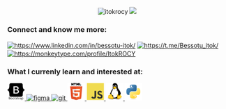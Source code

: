 <!---<h1 align="center">Welcome to my github profile</h1>--->
<!---<h3 align="center">Currenly still learning something new 👍</h3>--->

<p align="center"><img src="https://github-readme-stats.vercel.app/api?username=itokrocy&theme=great-gatsby&show_icons=true&locale=en" alt="itokrocy" height="200"/>
<img src="https://github-readme-stats.vercel.app/api/top-langs/?username=ItokROCY&theme=great-gatsby" height="200"/>
<!-- <img align="center"src="https://github-profile-trophy.vercel.app/?username=ItokROCY&no-frame=false&no-bg=true&margin-w=4" /> -->
</p>


<h3 align="left">Connect and know me more:</h3>
<p align="left">
  
<a href="https://linkedin.com/in/https://www.linkedin.com/in/bessotu-itok/" target="blank"><img align="center" src="https://raw.githubusercontent.com/rahuldkjain/github-profile-readme-generator/master/src/images/icons/Social/linked-in-alt.svg" alt="https://www.linkedin.com/in/bessotu-itok/" height="30" width="40" /></a>
<a href="https://t.me/Bessotu_itok/" target="blank"><img align="center" src="https://upload.wikimedia.org/wikipedia/commons/thumb/5/5a/Telegram_2019_simple_logo.svg/800px-Telegram_2019_simple_logo.svg.png" alt="https://t.me/Bessotu_itok/" height="35" width="35" /></a>
<a href="https://monkeytype.com/profile/ItokROCY/" target="blank"><img align="center" src="https://cdn-1.webcatalog.io/catalog/monkeytype/monkeytype-icon-filled-256.png?v=1675597498781" alt="https://monkeytype.com/profile/ItokROCY" height="40" width="40" /></a>
  
</p>

<h3 align="left">What I currenly learn and interested at:</h3>
<p align="left"> <a href="https://getbootstrap.com" target="_blank" rel="noreferrer"> <img src="https://raw.githubusercontent.com/devicons/devicon/master/icons/bootstrap/bootstrap-plain-wordmark.svg" alt="bootstrap" width="40" height="40"/> </a> <a href="https://www.figma.com/" target="_blank" rel="noreferrer"> <img src="https://www.vectorlogo.zone/logos/figma/figma-icon.svg" alt="figma" width="40" height="40"/> </a> <a href="https://git-scm.com/" target="_blank" rel="noreferrer"> <img src="https://www.vectorlogo.zone/logos/git-scm/git-scm-icon.svg" alt="git" width="40" height="40"/> </a> <a href="https://www.w3.org/html/" target="_blank" rel="noreferrer"> <img src="https://raw.githubusercontent.com/devicons/devicon/master/icons/html5/html5-original-wordmark.svg" alt="html5" width="40" height="40"/> </a> <a href="https://developer.mozilla.org/en-US/docs/Web/JavaScript" target="_blank" rel="noreferrer"> <img src="https://raw.githubusercontent.com/devicons/devicon/master/icons/javascript/javascript-original.svg" alt="javascript" width="40" height="40"/> </a> <a href="https://www.linux.org/" target="_blank" rel="noreferrer"> <img src="https://raw.githubusercontent.com/devicons/devicon/master/icons/linux/linux-original.svg" alt="linux" width="40" height="40"/> </a> <a href="https://www.python.org" target="_blank" rel="noreferrer"> <img src="https://raw.githubusercontent.com/devicons/devicon/master/icons/python/python-original.svg" alt="python" width="40" height="40"/> </a> </p>




<!---
ItokROCY/ItokROCY is a ✨ special ✨ repository because its `README.md` (this file) appears on your GitHub profile.
You can click the Preview link to take a look at your changes.
--->
